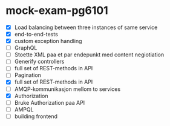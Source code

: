 # mock-exam-pg6101


 
- [X] Load balancing between three instances of same service
- [X] end-to-end-tests
- [X] custom exception handling 
- [ ] GraphQL 
- [ ] Stoette XML paa et par endepunkt med content negiotiation
- [ ] Generify controllers
- [ ] full set of REST-methods in API 
- [ ] Pagination
- [X] full set of REST-methods in API
- [ ] AMQP-kommunikasjon mellom to services 
- [X] Authorization
- [ ] Bruke Authorization paa API 
- [ ] AMPQL 
- [ ] building frontend 
